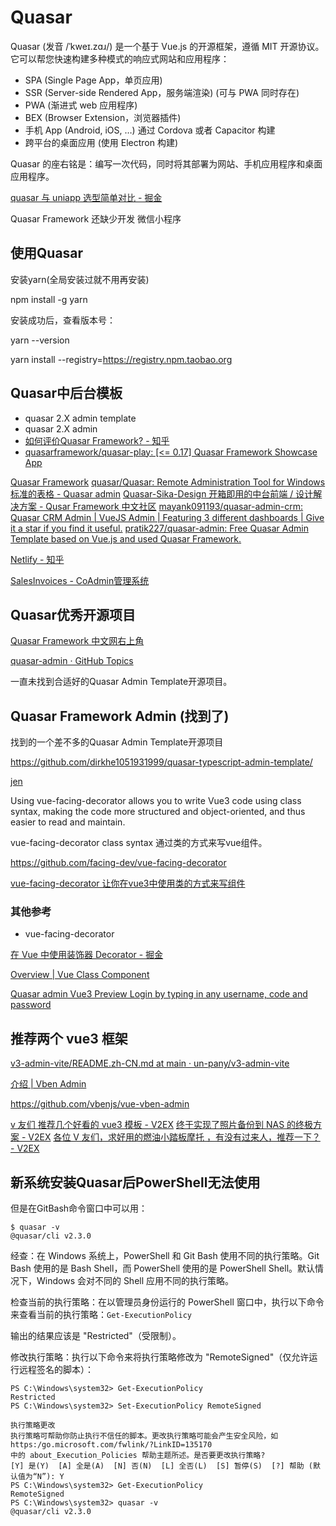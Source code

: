 # Quasar

Quasar (发音 /ˈkweɪ.zɑɹ/) 是一个基于 Vue.js 的开源框架，遵循 MIT 开源协议。它可以帮您快速构建多种模式的响应式网站和应用程序：

- SPA (Single Page App，单页应用)
- SSR (Server-side Rendered App，服务端渲染) (可与 PWA 同时存在)
- PWA (渐进式 web 应用程序)
- BEX (Browser Extension，浏览器插件)
- 手机 App (Android, iOS, …) 通过 Cordova 或者 Capacitor 构建
- 跨平台的桌面应用 (使用 Electron 构建)

Quasar 的座右铭是：编写一次代码，同时将其部署为网站、手机应用程序和桌面应用程序。

[quasar 与 uniapp 选型简单对比 - 掘金](https://juejin.cn/post/6844903822771372040)

Quasar Framework 还缺少开发 微信小程序


## 使用Quasar

安装yarn(全局安装过就不用再安装)

npm install -g yarn

安装成功后，查看版本号：

yarn --version

yarn install --registry=https://registry.npm.taobao.org

## Quasar中后台模板

- quasar 2.X admin template
- quasar 2.X admin
- [如何评价Quasar Framework? - 知乎](https://www.zhihu.com/question/54913702)
- [quasarframework/quasar-play: [<= 0.17] Quasar Framework Showcase App](https://github.com/quasarframework/quasar-play)

[Quasar Framework](https://quasar.dev/#/showcase)
[quasar/Quasar: Remote Administration Tool for Windows](https://github.com/quasar/Quasar)
[标准的表格 - Quasar admin](https://dirkhe1051931999.github.io/quasar/#/table/standard)
[Quasar-Sika-Design 开箱即用的中台前端 / 设计解决方案 - Qusar Framework 中文社区](http://forum.quasarchs.com/article/1608355100586?p=1&m=0)
[mayank091193/quasar-admin-crm: Quasar CRM Admin | VueJS Admin | Featuring 3 different dashboards | Give it a star if you find it useful.](https://github.com/mayank091193/quasar-admin-crm)
[pratik227/quasar-admin: Free Quasar Admin Template based on Vue.js and used Quasar Framework.](https://github.com/pratik227/quasar-admin)

[Netlify - 知乎](https://www.zhihu.com/topic/20747725/hot)

[SalesInvoices - CoAdmin管理系统](http://jinjinge.gitee.io/quasar-admin-template/sales/invoices)

## Quasar优秀开源项目

[Quasar Framework 中文网右上角](http://www.quasarchs.com/)

[quasar-admin · GitHub Topics](https://github.com/topics/quasar-admin)

一直未找到合适好的Quasar Admin Template开源项目。

## Quasar Framework  Admin (找到了)

找到的一个差不多的Quasar Admin Template开源项目

https://github.com/dirkhe1051931999/quasar-typescript-admin-template/

[jen](https://he-jen.blogspot.com/)

Using vue-facing-decorator allows you to write Vue3 code using class syntax, making the code more structured and object-oriented, and thus easier to read and maintain. 

vue-facing-decorator class syntax 通过类的方式来写vue组件。

https://github.com/facing-dev/vue-facing-decorator

[vue-facing-decorator 让你在vue3中使用类的方式来写组件](https://facing-dev.github.io/vue-facing-decorator/#/zh-cn/readme)

### 其他参考

- vue-facing-decorator

[在 Vue 中使用装饰器 Decorator - 掘金](https://juejin.cn/post/7025198357211676708)

[Overview | Vue Class Component](https://class-component.vuejs.org/)

[Quasar admin Vue3 Preview Login by typing in any username, code and password](https://dirkhe1051931999.github.io/v3-admin/#/dashboard)



## 推荐两个 vue3 框架

[v3-admin-vite/README.zh-CN.md at main · un-pany/v3-admin-vite](https://github.com/un-pany/v3-admin-vite/blob/main/README.zh-CN.md)

[介绍 | Vben Admin](https://doc.vvbin.cn/guide/introduction.html)

https://github.com/vbenjs/vue-vben-admin

[v 友们 推荐几个好看的 vue3 模板 - V2EX](https://www.v2ex.com/t/944602)
[终于实现了照片备份到 NAS 的终极方案 - V2EX](https://www.v2ex.com/t/971308#reply41)
[各位 V 友们，求好用的燃油小踏板摩托 ，有没有过来人，推荐一下？ - V2EX](https://www.v2ex.com/t/971385#reply6)

## 新系统安装Quasar后PowerShell无法使用

但是在GitBash命令窗口中可以用：

```
$ quasar -v
@quasar/cli v2.3.0
```

经查：在 Windows 系统上，PowerShell 和 Git Bash 使用不同的执行策略。Git Bash 使用的是 Bash Shell，而 PowerShell 使用的是 PowerShell Shell。默认情况下，Windows 会对不同的 Shell 应用不同的执行策略。

检查当前的执行策略：在以管理员身份运行的 PowerShell 窗口中，执行以下命令来查看当前的执行策略：`Get-ExecutionPolicy`

输出的结果应该是 "Restricted"（受限制）。

修改执行策略：执行以下命令来将执行策略修改为 "RemoteSigned"（仅允许运行远程签名的脚本）：

```
PS C:\Windows\system32> Get-ExecutionPolicy
Restricted
PS C:\Windows\system32> Set-ExecutionPolicy RemoteSigned

执行策略更改
执行策略可帮助你防止执行不信任的脚本。更改执行策略可能会产生安全风险，如 https:/go.microsoft.com/fwlink/?LinkID=135170
中的 about_Execution_Policies 帮助主题所述。是否要更改执行策略?
[Y] 是(Y)  [A] 全是(A)  [N] 否(N)  [L] 全否(L)  [S] 暂停(S)  [?] 帮助 (默认值为“N”): Y
PS C:\Windows\system32> Get-ExecutionPolicy
RemoteSigned
PS C:\Windows\system32> quasar -v
@quasar/cli v2.3.0
```
